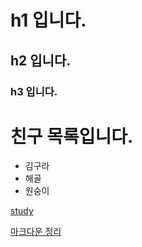 # h1 입니다.
## h2 입니다.
### h3 입니다.

# 친구 목록입니다.
* 김구라
* 해골
* 원숭이

[study](http://14.63.164.99 "공부 페이지로 이동 합니다.")

[ 마크다운 정리](https://heropy.blog/2017/09/30/markdown/)
